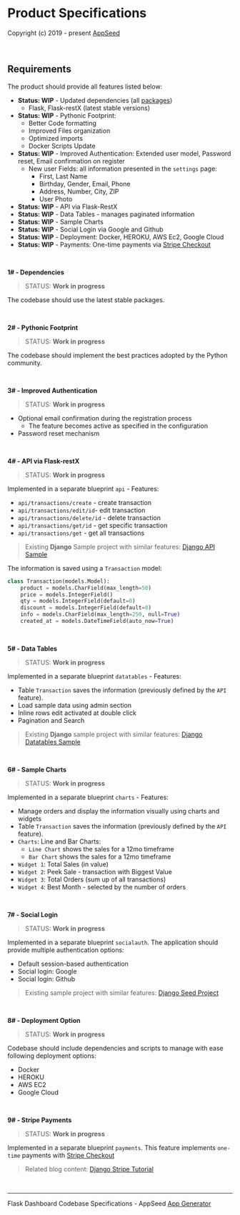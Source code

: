 # Product Specifications

Copyright (c) 2019 - present [AppSeed](http://appseed.us/)

<br />

## Requirements 

The product should provide all features listed below:

- **Status: WIP** - Updated dependencies (all [packages](https://github.com/app-generator/boilerplate-code-flask-dashboard/blob/master/requirements.txt))
  - Flask, Flask-restX (latest stable versions)
- **Status: WIP** - Pythonic Footprint: 
  - Better Code formatting
  - Improved Files organization
  - Optimized imports
  - Docker Scripts Update
- **Status: WIP** - Improved Authentication: Extended user model, Password reset, Email confirmation on register
  - New user Fields: all information presented in the `settings` page:
    - First, Last Name
    - Birthday, Gender, Email, Phone   
    - Address, Number, City, ZIP
    - User Photo
- **Status: WIP** - API via Flask-RestX
- **Status: WIP** - Data Tables - manages paginated information 
- **Status: WIP** - Sample Charts
- **Status: WIP** - Social Login via Google and Github
- **Status: WIP** - Deployment: Docker, HEROKU, AWS Ec2, Google Cloud 
- **Status: WIP** - Payments: One-time payments via [Stripe Checkout](https://stripe.com/payments/checkout)

<br />

**1# - Dependencies**

> STATUS: **Work in progress**

The codebase should use the latest stable packages. 

<br />

**2# - Pythonic Footprint**

> STATUS: **Work in progress**

The codebase should implement the best practices adopted by the Python community. 

<br />

**3# - Improved Authentication**

> STATUS: **Work in progress**

- Optional email confirmation during the registration process
  - The feature becomes active as specified in the configuration
- Password reset mechanism 

<br />

**4# - API via Flask-restX**

> STATUS: **Work in progress**

Implemented in a separate blueprint `api` - Features:

- `api/transactions/create` - create transaction
- `api/transactions/edit/id`- edit transaction
- `api/transactions/delete/id` - delete transaction
- `api/transactions/get/id` - get specific transaction 
- `api/transactions/get` - get all transactions 

> Existing **Django** Sample project with similar features: [Django API Sample](https://github.com/app-generator/api-server-django-sample)

The information is saved using a `Transaction` model:

```python
class Transaction(models.Model):
    product = models.CharField(max_length=50)
    price = models.IntegerField()
    qty = models.IntegerField(default=0)
    discount = models.IntegerField(default=0)
    info = models.CharField(max_length=250, null=True)
    created_at = models.DateTimeField(auto_now=True)
``` 

<br />

**5# - Data Tables**

> STATUS: **Work in progress**

Implemented in a separate blueprint `datatables` - Features:

- Table `Transaction` saves the information (previously defined by the `API` feature).
- Load sample data using admin section
- Inline rows edit activated at double click
- Pagination and Search

> Existing **Django** sample project with similar features: [Django Datatables Sample](https://github.com/app-generator/django-datatables-sample)

<br />

**6# - Sample Charts**

> STATUS: **Work in progress**

Implemented in a separate blueprint `charts` - Features:

- Manage orders and display the information visually using charts and widgets
- Table `Transaction` saves the information (previously defined by the `API` feature).
- `Charts`: Line and Bar Charts:
    - `Line Chart` shows the sales for a 12mo timeframe
    - `Bar Chart` shows the sales for a 12mo timeframe
- `Widget 1`: Total Sales (in value)
- `Widget 2`: Peek Sale - transaction with Biggest Value
- `Widget 3`: Total Orders (sum up of all transactions)
- `Widget 4`: Best Month - selected by the number of orders

<br />

**7# - Social Login**

> STATUS: **Work in progress**

Implemented in a separate blueprint `socialauth`.
The application should provide multiple authentication options: 

- Default session-based authentication
- Social login: Google 
- Social login: Github

> Existing sample project with similar features: [Django Seed Project](https://github.com/app-generator/django-dashboard-eps)

<br />

**8# - Deployment Option**

> STATUS: **Work in progress**

Codebase should include dependencies and scripts to manage with ease following deployment options: 

- Docker
- HEROKU
- AWS EC2
- Google Cloud

<br />

**9# - Stripe Payments**

> STATUS: **Work in progress**

Implemented in a separate blueprint `payments`. This feature implements `one-time` payments with [Stripe Checkout](https://stripe.com/payments/checkout)

> Related blog content: [Django Stripe Tutorial](https://testdriven.io/blog/django-stripe-tutorial/)

<br />

---
Flask Dashboard Codebase Specifications - AppSeed [App Generator](https://appseed.us) 

